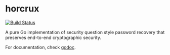 horcrux
=======

[![Build Status](https://travis-ci.org/codahale/horcrux.png?branch=master)](https://travis-ci.org/codahale/horcrux)

A pure Go implementation of security question style password recovery that
preserves end-to-end cryptographic security.

For documentation, check [godoc](http://godoc.org/github.com/codahale/horcrux).
